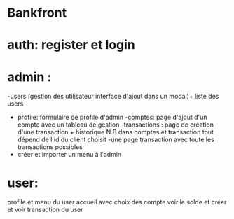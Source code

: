 # Bankfront
# auth: register et login
# admin :
 -users (gestion des utilisateur interface d'ajout dans un modal)+ liste des users
 - profile: formulaire de profile d'admin
 -comptes: page d'ajout d'un compte avec un tableau de gestion
 -transactions : page de création d'une transaction + historique
 N.B dans comptes et transaction tout dépend de l'id du client choisit
 -une page transaction avec toute les transactions possibles
 - créer et importer un menu à l'admin

 # user: 
 profile et menu du user
 accueil avec choix des compte 
 voir le solde et créer et voir transaction du user
 